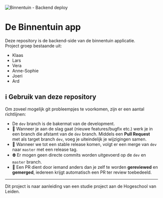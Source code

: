 ![Binnentuin - Backend deploy](https://github.com/student-techlife/IPMEDT4-binnentuin-backend/workflows/Binnentuin%20-%20Backend%20deploy/badge.svg)

# De Binnentuin app 

Deze repository is de backend-side van de binnentuin applicatie.<br>
Project groep bestaande uit:

- Klaas
- Lars
- Vera
- Anne-Sophie
- Joeri
- Ard

## ℹ️ Gebruik van deze repository

Om zoveel mogelijk git probleempjes te voorkomen, zijn er een aantal richtlijnen:

- De `dev` branch is de bakermat van de development.
- 🤷 Wanneer je aan de slag gaat (nieuwe features/bugfix etc.) werk je in een branch die afstamt van de `dev` branch. Middels een **Pull Request** met als target branch `dev`, voeg je uiteindelijk je wijzigingen samen.
- 📅 Wanneer we tot een stable release komen, volgt er een merge van `dev` naar `master` met een release tag.
- ⛔ Er mogen geen directe commits worden uitgevoerd op de `dev` en `master` branch.
- 🔎 Een PR dient door iemand anders dan je zelf te worden **gereviewed** en **gemerged**, iedereen krijgt automatisch een PR ter review toebedeeld.

---
Dit project is naar aanleiding van een studie project aan de Hogeschool van Leiden.